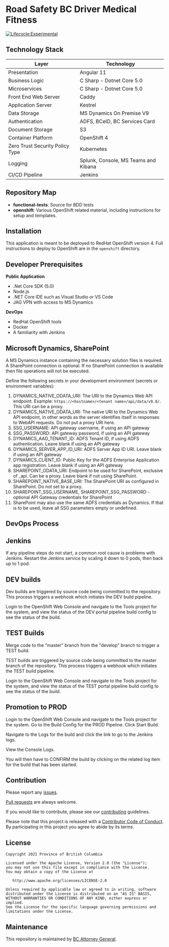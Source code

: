Road Safety BC Driver Medical Fitness
======================
[![Lifecycle:Experimental](https://img.shields.io/badge/Lifecycle-Experimental-339999)](<Redirect-URL>)

Technology Stack
-----------------

| Layer   | Technology | 
| ------- | ------------ |
| Presentation | Angular 11 |
| Business Logic | C Sharp - Dotnet Core 5.0 |
| Microservices | C Sharp - Dotnet Core 5.0 |
| Front End Web Server | Caddy |
| Application Server | Kestrel |
| Data Storage | MS Dynamics On Premise V9 |
| Authentication | ADFS, BCeID, BC Services Card |
| Document Storage    | S3 |
| Container Platform | OpenShift 4 |
| Zero Trust Security Policy Type | Kubernetes |
| Logging | Splunk, Console, MS Teams and Kibana |
| CI/CD Pipeline | Jenkins |

Repository Map
--------------

- **functional-tests**: Source for BDD tests
- **openshift**: Various OpenShift related material, including instructions for setup and templates.

Installation
------------
This application is meant to be deployed to RedHat OpenShift version 4. Full instructions to deploy to OpenShift are in the `openshift` directory.

Developer Prerequisites
-----------------------

**Public Application**
- .Net Core SDK (5.0)
- Node.js 
- .NET Core IDE such as Visual Studio or VS Code
- JAG VPN with access to MS Dynamics

**DevOps**
- RedHat OpenShift tools
- Docker
- A familiarity with Jenkins



Microsoft Dynamics, SharePoint
---------------------------
A MS Dynamics instance containing the necessary solution files is required.  A SharePoint connection is optional.  If no SharePoint connection is available then file operations will not be executed.

Define the following secrets in your development environment (secrets or environment variables):
1. DYNAMICS_NATIVE_ODATA_URI: The URI to the Dynamics Web API endpoint.  Example:  `https://<hostname>/<tenant name>/api/data/v9.0/`.  This URI can be a proxy.
2. DYNAMICS_NATIVE_ODATA_URI: The native URI to the Dynamics Web API endpoint, in other words as the server identifies itself in responses to WebAPI requests.  Do not put a proxy URI here.
3. SSG_USERNAME: API gateway username, if using an API gateway
4. SSG_PASSWORD: API gateway password, if using an API gateway
5. DYNAMICS_AAD_TENANT_ID: ADFS Tenant ID, if using ADFS authentication.  Leave blank if using an API gateway
6. DYNAMICS_SERVER_APP_ID_URI: ADFS Server App ID URI. Leave blank if using an API gateway
7. DYNAMICS_CLIENT_ID: Public Key for the ADFS Enterprise Application app registration. Leave blank if using an API gateway
8. SHAREPOINT_ODATA_URI: Endpoint to be used for SharePoint, exclusive of _api.  Can be a proxy.  Leave blank if not using SharePoint.
9. SHAREPOINT_NATIVE_BASE_URI:  The SharePoint URI as configured in SharePoint.  Do not set to a proxy.
10. SHAREPOINT_SSG_USERNAME, SHAREPOINT_SSG_PASSWORD - optional API Gateway credentials for SharePoint
11. SharePoint may also use the same ADFS credentials as Dynamics.  If that is to be used, leave all SSG parameters empty or undefined.



DevOps Process
-------------

## Jenkins

If any pipeline steps do not start, a common root cause is problems with Jenkins.  Restart the Jenkins service by scaling it down to 0 pods, then back up to 1 pod.

## DEV builds
Dev builds are triggered by source code being committed to the repository.  This process triggers a webhook which initiates the DEV build pipeline.

Login to the OpenShift Web Console and navigate to the Tools project for the system, and view the status of the DEV portal pipeline build config to see the status of the build.

## TEST Builds
Merge code to the "master" branch from the "develop" branch to trigger a TEST build.

TEST builds are triggered by source code being committed to the master branch of the repository.  This process triggers a webhook which initiates the TEST build pipeline.

Login to the OpenShift Web Console and navigate to the Tools project for the system, and view the status of the TEST portal pipeline build config to see the status of the build. 

## Promotion to PROD
Login to the OpenShift Web Console and navigate to the Tools project for the system.  Go to the Build Config for the PROD Pipeline.  Click  Start Build. 

Navigate to the Logs for the build and click the link to go to the Jenkins logs.

View the Console Logs.

You will then have to CONFIRM the build by clicking on the related log item for the build that has been started.



Contribution
------------

Please report any [issues](https://github.com/bcgov/https://github.com/bcgov/rsbc-dmf/issues).

[Pull requests](https://github.com/bcgov/rsbc-dmf/pulls) are always welcome.

If you would like to contribute, please see our [contributing](CONTRIBUTING.md) guidelines.

Please note that this project is released with a [Contributor Code of Conduct](CODE_OF_CONDUCT.md). By participating in this project you agree to abide by its terms.

License
-------

    Copyright 2021 Province of British Columbia

    Licensed under the Apache License, Version 2.0 (the "License");
    you may not use this file except in compliance with the License.
    You may obtain a copy of the License at 

       http://www.apache.org/licenses/LICENSE-2.0

    Unless required by applicable law or agreed to in writing, software
    distributed under the License is distributed on an "AS IS" BASIS,
    WITHOUT WARRANTIES OR CONDITIONS OF ANY KIND, either express or implied.
    See the License for the specific language governing permissions and
    limitations under the License.

Maintenance
-----------

This repository is maintained by [BC Attorney General]( https://www2.gov.bc.ca/gov/content/governments/organizational-structure/ministries-organizations/ministries/justice-attorney-general ).


